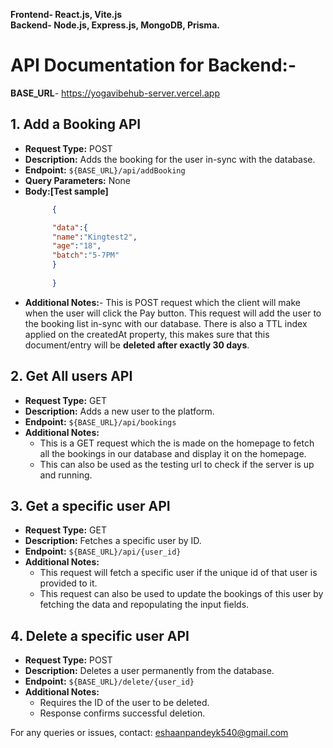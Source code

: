 **Frontend- React.js, Vite.js** <br>
**Backend- Node.js, Express.js, MongoDB, Prisma.**

# API Documentation for Backend:-

**BASE_URL**- https://yogavibehub-server.vercel.app
## 1. Add a Booking API
- **Request Type:** POST
- **Description:** Adds the booking for the user in-sync with the database.
- **Endpoint:** `${BASE_URL}/api/addBooking`
- **Query Parameters:** None
- **Body:[Test sample]**
  ```json
        {
  
        "data":{
        "name":"Kingtest2",
        "age":"18",
        "batch":"5-7PM"
        }
    
        }
  ```
- **Additional Notes:**- This is POST request which the client will make when the user will click the Pay button. This request will add the user to the booking list in-sync with our database. There is also a TTL index applied on the createdAt property, this makes sure that this document/entry will be **deleted after exactly 30 days**.

## 2. Get All users API
- **Request Type:** GET
- **Description:** Adds a new user to the platform.
- **Endpoint:** `${BASE_URL}/api/bookings`
- **Additional Notes:**
  - This is a GET request which the is made on the homepage to fetch all the bookings in our database and display it on the homepage.     
  - This can also be used as the testing url to check if the server is up and running.

## 3. Get a specific user API
- **Request Type:** GET
- **Description:** Fetches a specific user by ID.
- **Endpoint:** `${BASE_URL}/api/{user_id}`
- **Additional Notes:**
  - This request will fetch a specific user if the unique id of that user is provided to it.
  - This request can also be used to update the bookings of this user by fetching the data and repopulating the input fields.

## 4. Delete a specific user API
- **Request Type:** POST
- **Description:** Deletes a user permanently from the database.
- **Endpoint:** `${BASE_URL}/delete/{user_id}`
- **Additional Notes:**
  - Requires the ID of the user to be deleted.
  - Response confirms successful deletion.

For any queries or issues, contact: eshaanpandeyk540@gmail.com
